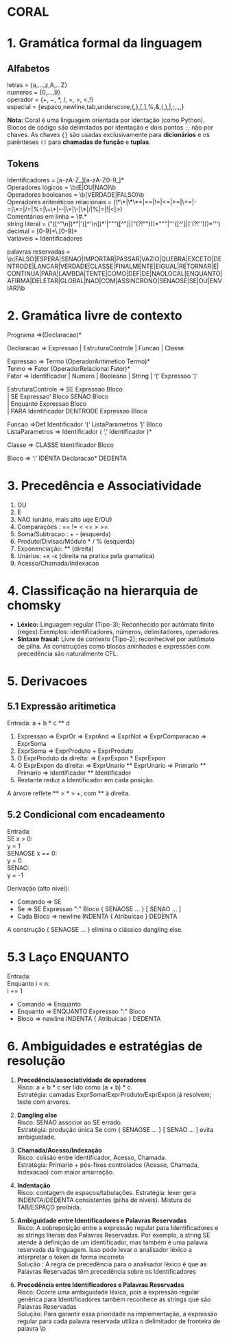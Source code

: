 # **CORAL**

# **1\. Gramática formal da linguagem**

## **Alfabetos**

letras \= {a,...,z,A,...Z}  
numeros \= {0,...,9}  
operador \= {+, −, \*, /, \=, \>, \<,\!}  
especial \= {espaco,newline,tab,underscore,{,},\[,\],%,&,(,),|,;,.,,}

**Nota:** Coral é uma linguagem orientada por identação (como Python). Blocos de código são delimitados por identação e dois pontos `:`, não por chaves. As chaves `{}` são usadas exclusivamente para **dicionários** e os parênteses `()` para **chamadas de função** e **tuplas**.

## **Tokens**

Identificadores \= \[a-zA-Z\_\]\[a-zA-Z0-9\_\]\*  
Operadores lógicos \= \\b(E|OU|NAO)\\b  
Operadores booleanos \= \\b(VERDADE|FALSO)\\b  
Operadores aritméticos relacionais \= (\\\*\\\*|\\\*\\\*=|==|\!=|\<=|\>=|\\+=|-=|\\\*=|/=|%=|\\+\\+|--|\\+|\\-|\\\*|/|%|=|\!|\<|\>)  
Comentários em linha  \= \\\#.\*  
string literal \= ("(\[^"\\n\])\*"|'(\[^'\\n\])\*'|"""(\[^"\]|("(?\!"")))\*"""|'''(\[^'\]|('(?\!'')))\*''')  
decimal \= \[0-9\]+\\.\[0-9\]+  
Variaveis \= Identificadores

palavras reservadas \= \\b(FALSO|ESPERA|SENAO|IMPORTAR|PASSAR|VAZIO|QUEBRA|EXCETO|DENTRODE|LANCAR|VERDADE|CLASSE|FINALMENTE|EIGUAL|RETORNAR|E|CONTINUA|PARA|LAMBDA|TENTE|COMO|DEF|DE|NAOLOCAL|ENQUANTO|AFIRMA|DELETAR|GLOBAL|NAO|COM|ASSINCRONO|SENAOSE|SE|OU|ENVIAR)\\b

# **2\. Gramática livre de contexto**

Programa ⇒(Declaracao)\*

Declaracao ⇒ Expressao | EstruturaControle | Funcao | Classe

Expressao ⇒ Termo (OperadorAritimetico Termo)\*   
Termo ⇒ Fator (OperadorRelacional Fator)\*  
Fator ⇒ Identificador | Numero | Booleano | String | ‘(‘ Expressao ‘)’

EstruturaControle ⇒ SE  Expressao  Bloco   
        | SE Expressao’ Bloco SENAO Bloco   
        | Enquanto Expressao  Bloco   
        | PARA Identificador DENTRODE Expressao Bloco

Funcao ⇒Def Identificador ‘(‘ ListaParametros ‘)’ Bloco  
ListaParametros ⇒ Identificador  ( ‘,’ Identificador )\*

Classe ⇒ CLASSE Identificador Bloco

Bloco ⇒ ‘:’ IDENTA Declaracao\* DEDENTA

# **3\. Precedência e Associatividade**

1. OU  
2. E  
3. NAO (unário, mais alto uqe E/OU)  
4. Comparações : \== \!= \< \<= \> \>=  
5. Soma/Subtracao : \+ \- (esquerda)  
6. Produto/Divisao/Módulo \* / % (esquerda)  
7. Exponenciação: \*\* (direita)  
8. Unários: \+x \-x (direita na pratica pela gramatica)  
9. Acesso/Chamada/Indexacao

# **4\. Classificação na hierarquia de chomsky**

* **Léxico:** Linguagem regular (Tipo-3); Reconhecido por autômato finito (regex).Exemplos: identificadores, números, delimitadores, operadores.  
* **Sintaxe frasal:** Livre de contexto (Tipo-2); reconhecível por autômato de pilha. As construções como blocos aninhados e expressões com precedência são naturalmente CFL.

# **5\. Derivacoes**

## **5.1 Expressão aritimetica**

Entrada: a \+ b \* c \*\* d

1. Expressao ⇒ ExprOr ⇒ ExprAnd ⇒ ExprNot ⇒ ExprComparacao ⇒ ExprSoma  
2. ExprSoma ⇒ ExprProduto \+ ExprProduto  
3. O ExprProduto da direita: ⇒ ExprExpon \* ExprExpon  
4. O ExprExpon da direita: ⇒ ExprUnario \*\* ExprUnario ⇒ Primario \*\* Primario ⇒ Identificador \*\* Identificador  
5. Restante reduz a Identificador em cada posição.

A árvore reflete \*\* \> \* \> \+, com \*\* à direita.

## **5.2 Condicional com encadeamento**

Entrada:  
SE x \> 0:  
y \= 1  
SENAOSE x \== 0:  
y \= 0  
SENAO:  
y \= \-1

Derivação (alto nível):

* Comando ⇒ SE  
* Se ⇒ SE Expressao ":" Bloco { SENAOSE ... } \[ SENAO ... \]  
* Cada Bloco ⇒ newline INDENTA { Atribuicao } DEDENTA

A construção { SENAOSE ... } elimina o clássico dangling else.

# **5.3 Laço ENQUANTO**

Entrada:  
Enquanto i \< n:  
i \+= 1

* Comando ⇒ Enquanto  
* Enquanto ⇒ ENQUANTO Expressao ":" Bloco  
* Bloco ⇒ newline INDENTA { Atribuicao } DEDENTA

# **6\. Ambiguidades e estratégias de resolução**

1. **Precedência/associatividade de operadores**  
   Risco: a \+ b \* c ser lido como (a \+ b) \* c.  
   Estratégia: camadas ExprSoma/ExprProduto/ExprExpon já resolvem; teste com árvores.  
     
2. **Dangling else**  
   Risco: SENAO associar ao SE errado.  
   Estratégia: produção única Se com { SENAOSE ... } \[ SENAO ... \] evita ambiguidade.  
     
3. **Chamada/Acesso/Indexação**  
   Risco: colisão entre Identificador, Acesso, Chamada.  
   Estratégia: Primario \+ pós-fixes controlados (Acesso, Chamada, Indexacao) com maior amarração.  
     
4. **Indentação**  
   Risco: contagem de espaços/tabulações. Estratégia: lexer gera INDENTA/DEDENTA consistentes (pilha de níveis). Mistura de TAB/ESPAÇO proibida.  
     
5. **Ambiguidade entre Identificadores e Palavras Reservadas**  
   Risco: A sobreposição entre a expressão regular para Identificadores e as strings literais das Palavras Reservadas. Por exemplo, a string SE atende à definição de um identificador, mas também é uma palavra reservada da linguagem. Isso pode levar o analisador léxico a interpretar o token de forma incorreta  
   Solução : A regra de precedência para o analisador léxico é que as Palavras Reservadas têm precedência sobre os Identificadores

6. **Precedência entre Identificadores e Palavras Reservadas**  
   Risco: Ocorre uma ambiguidade léxica, pois a expressão regular genérica para Identificadores também reconhece as strings que são Palavras Reservadas  
   Solução: Para garantir essa prioridade na implementação, a expressão regular para cada palavra reservada utiliza o delimitador de fronteira de palavra \\b
